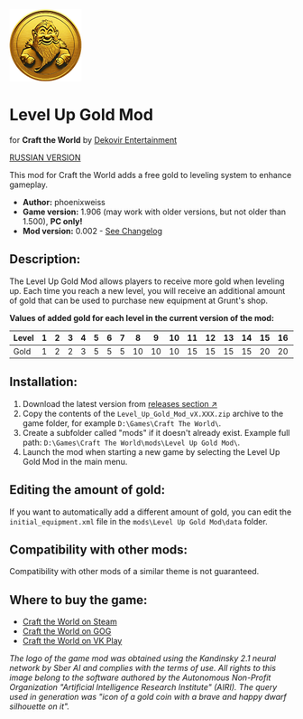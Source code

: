 ![Level Up Gold Mod](/icon.png)

# Level Up Gold Mod
for **Craft the World** by [Dekovir Entertainment](http://dekovir.com/craft-the-world/)

[RUSSIAN VERSION](README_RU.md)

This mod for Craft the World adds a free gold to leveling system to enhance gameplay.

- **Author:** phoenixweiss
- **Game version:** 1.906 (may work with older versions, but not older than 1.500), **PC only!**
- **Mod version:** 0.002 - [See Changelog](CHANGELOG.md)

## Description:
The Level Up Gold Mod allows players to receive more gold when leveling up. Each time you reach a new level, you will receive an additional amount of gold that can be used to purchase new equipment at Grunt's shop.

**Values of added gold for each level in the current version of the mod:**

| Level | 1 | 2 | 3 | 4 | 5 | 6 | 7 | 8 | 9 | 10 | 11 | 12 | 13 | 14 | 15 | 16 | 17 | 18 | 19 | 20 |
| ----- | - | - | - | - | - | - | - | - | - | -- | -- | -- | -- | -- | -- | -- | -- | -- | -- | -- |
| Gold  | 1 | 2 | 2 | 3 | 5 | 5 | 5 |10 |10 | 10 | 15 | 15 | 15 | 15 | 20 | 20 | 20 | 25 | 25 | 30 |

## Installation:
1. Download the latest version from [releases section ↗](https://github.com/phoenixweiss/Craft-the-World-Level-Up-Gold-Mod/releases)
2. Copy the contents of the `Level_Up_Gold_Mod_vX.XXX.zip` archive to the game folder, for example `D:\Games\Craft The World\`.
3. Create a subfolder called "mods" if it doesn't already exist. Example full path: `D:\Games\Craft The World\mods\Level Up Gold Mod\`.
4. Launch the mod when starting a new game by selecting the Level Up Gold Mod in the main menu.

## Editing the amount of gold:
If you want to automatically add a different amount of gold, you can edit the `initial_equipment.xml` file in the `mods\Level Up Gold Mod\data` folder.

## Compatibility with other mods:
Compatibility with other mods of a similar theme is not guaranteed.

## Where to buy the game:
- [Craft the World on Steam](http://store.steampowered.com/app/248390)
- [Craft the World on GOG](https://www.gog.com/game/craft_the_world)
- [Craft the World on VK Play](https://vkplay.ru/play/game/crafttheworld)

*The logo of the game mod was obtained using the Kandinsky 2.1 neural network by Sber AI and complies with the terms of use. All rights to this image belong to the software authored by the Autonomous Non-Profit Organization "Artificial Intelligence Research Institute" (AIRI). The query used in generation was "icon of a gold coin with a brave and happy dwarf silhouette on it".*
